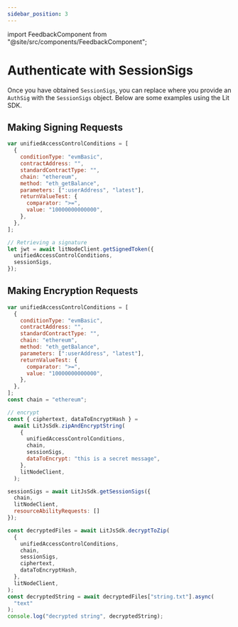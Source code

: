 ```yaml
---
sidebar_position: 3
---
```


import FeedbackComponent from "@site/src/components/FeedbackComponent";

# Authenticate with SessionSigs

Once you have obtained `SessionSigs`, you can replace where you provide an `AuthSig` with the `SessionSigs` object. Below are some examples using the Lit SDK.

## Making Signing Requests

```javascript
var unifiedAccessControlConditions = [
  {
    conditionType: "evmBasic",
    contractAddress: "",
    standardContractType: "",
    chain: "ethereum",
    method: "eth_getBalance",
    parameters: [":userAddress", "latest"],
    returnValueTest: {
      comparator: ">=",
      value: "10000000000000",
    },
  },
];

// Retrieving a signature
let jwt = await litNodeClient.getSignedToken({
  unifiedAccessControlConditions,
  sessionSigs,
});
```

## Making Encryption Requests

```javascript
var unifiedAccessControlConditions = [
  {
    conditionType: "evmBasic",
    contractAddress: "",
    standardContractType: "",
    chain: "ethereum",
    method: "eth_getBalance",
    parameters: [":userAddress", "latest"],
    returnValueTest: {
      comparator: ">=",
      value: "10000000000000",
    },
  },
];
const chain = "ethereum";

// encrypt
const { ciphertext, dataToEncryptHash } =
  await LitJsSdk.zipAndEncryptString(
    {
      unifiedAccessControlConditions,
      chain,
      sessionSigs,
      dataToEncrypt: "this is a secret message",
    },
    litNodeClient,  
  );

sessionSigs = await LitJsSdk.getSessionSigs({
  chain,
  litNodeClient,
  resourceAbilityRequests: []
});

const decryptedFiles = await LitJsSdk.decryptToZip(
  {
    unifiedAccessControlConditions,
    chain,
    sessionSigs,
    ciphertext,
    dataToEncryptHash,
  },
  litNodeClient,
);
const decryptedString = await decryptedFiles["string.txt"].async(
  "text"
);
console.log("decrypted string", decryptedString);
```
<FeedbackComponent/>
